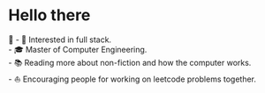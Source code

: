 <h1>Hello there</h1> 👋
- 🧐 Interested in full stack.<br>
- 🎓 Master of Computer Engineering.<br>
- 📚 Reading more about non-fiction and how the computer works.<br>
- ⛵ Encouraging people for working on leetcode problems together.<br>

